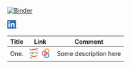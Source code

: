 [![Binder](https://mybinder.org/badge_logo.svg)](https://mybinder.org/v2/gh/dlodola/public/HEAD)

[<img src="./.logos/LI-In-Bug.png" height="20">](https://www.linkedin.com/in/domenico-lodola/)

| Title | Link | Comment |
|-------|:----:| --------|
| One.  | [<img src="./.logos/jupyter-logo.png" height="25">](https://nbviewer.jupyter.org/github/dlodola/public/blob/main/Untitled.ipynb) [<img src="./.logos/binder-favicon.png" height="25">](https://www.linkedin.com/in/domenico-lodola/) | Some description here |
